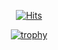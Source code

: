   <div align=center>
	
  [![Hits](https://hits.seeyoufarm.com/api/count/incr/badge.svg?url=https%3A%2F%2Fgithub.com%jihyeonjeong11)](https://hits.seeyoufarm.com) 

  [![trophy](https://github-profile-trophy.vercel.app/?username=github.com)](https://github.com/ryo-ma/github-profile-trophy)

	
  </div>